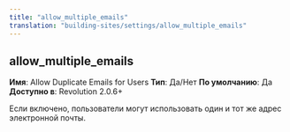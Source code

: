 ```yaml
---
title: "allow_multiple_emails"
translation: "building-sites/settings/allow_multiple_emails"
---
```


## allow\_multiple\_emails

**Имя**: Allow Duplicate Emails for Users
**Тип**: Да/Нет
**По умолчанию**: Да
**Доступно в**: Revolution 2.0.6+

Если включено, пользователи могут использовать один и тот же адрес электронной почты.
